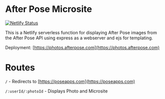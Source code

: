 # After Pose Microsite
[![Netlify Status](https://api.netlify.com/api/v1/badges/76aa3925-d141-42c8-8923-916953342163/deploy-status)](https://app.netlify.com/sites/afterpose/deploys)

This is a Netlify serverless function for displaying After Pose images from the After Pose API using express as a webserver and ejs for templating.

Deployment: [https://photos.afterpose.com](https://photos.afterpose.com)

Routes
===
`/` - Redirects to [https://poseapps.com](https://poseapps.com)

`/:userId/:photoId` - Displays Photo and Microsite
